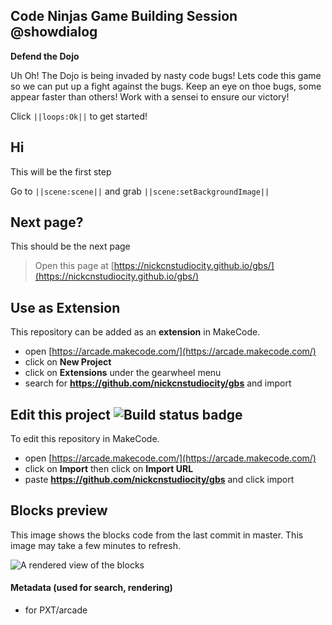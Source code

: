 ## Code Ninjas Game Building Session @showdialog 

**Defend the Dojo** 


Uh Oh! The Dojo is being invaded by nasty code bugs! Lets code this game so we can put up a fight against the bugs. Keep an eye on thoe bugs, some appear faster than others! Work with a sensei to ensure our victory!

Click ``||loops:Ok||`` to get started!

## Hi
This will be the first step 

Go to ``||scene:scene||`` and grab ``||scene:setBackgroundImage||``

## Next page?
This should be the next page



> Open this page at [https://nickcnstudiocity.github.io/gbs/](https://nickcnstudiocity.github.io/gbs/)

## Use as Extension

This repository can be added as an **extension** in MakeCode.

* open [https://arcade.makecode.com/](https://arcade.makecode.com/)
* click on **New Project**
* click on **Extensions** under the gearwheel menu
* search for **https://github.com/nickcnstudiocity/gbs** and import

## Edit this project ![Build status badge](https://github.com/nickcnstudiocity/gbs/workflows/MakeCode/badge.svg)

To edit this repository in MakeCode.

* open [https://arcade.makecode.com/](https://arcade.makecode.com/)
* click on **Import** then click on **Import URL**
* paste **https://github.com/nickcnstudiocity/gbs** and click import

## Blocks preview

This image shows the blocks code from the last commit in master.
This image may take a few minutes to refresh.

![A rendered view of the blocks](https://github.com/nickcnstudiocity/gbs/raw/master/.github/makecode/blocks.png)

#### Metadata (used for search, rendering)

* for PXT/arcade
<script src="https://makecode.com/gh-pages-embed.js"></script><script>makeCodeRender("{{ site.makecode.home_url }}", "{{ site.github.owner_name }}/{{ site.github.repository_name }}");</script>
